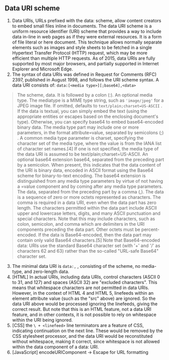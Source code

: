 ## Data URI scheme
1. Data URIs, URLs prefixed with the data: scheme, allow content creators to embed small files inline in documents. The data URI scheme is a uniform resource identifier (URI) scheme that provides a way to include data in-line in web pages as if they were external resources. It is a form of file literal or here document. This technique allows normally separate elements such as images and style sheets to be fetched in a single Hypertext Transfer Protocol (HTTP) request, which may be more efficient than multiple HTTP requests. As of 2015, data URIs are fully supported by most major browsers, and partially supported in Internet Explorer and Microsoft Edge.
2. The syntax of data URIs was defined in Request for Comments (RFC) 2397, published in August 1998, and follows the URI scheme syntax. A data URI consists of: `data:[<media type>][;base64],<data>`
> The scheme, data. It is followed by a colon (:).
> An optional media type. The mediatype is a MIME type string, such as `'image/jpeg'` for a JPEG image file. If omitted, defaults to `text/plain;charset=US-ASCII` . If the data is textual, you can simply embed the text (using the appropriate entities or escapes based on the enclosing document's type). Otherwise, you can specify base64 to embed base64-encoded binary data. The media type part may include one or more parameters, in the format attribute=value, separated by semicolons (;) . A common media type parameter is charset, specifying the character set of the media type, where the value is from the IANA list of character set names.[4] If one is not specified, the media type of the data URI is assumed to be text/plain;charset=US-ASCII.
> An optional base64 extension base64, separated from the preceding part by a semicolon. When present, this indicates that the data content of the URI is binary data, encoded in ASCII format using the Base64 scheme for binary-to-text encoding. The base64 extension is distinguished from any media type parameters by virtue of not having a =value component and by coming after any media type parameters.
> The data, separated from the preceding part by a comma (,). The data is a sequence of zero or more octets represented as characters. The comma is required in a data URI, even when the data part has zero length. The characters permitted within the data part include ASCII upper and lowercase letters, digits, and many ASCII punctuation and special characters. Note that this may include characters, such as colon, semicolon, and comma which are delimiters in the URI components preceding the data part. Other octets must be percent-encoded. If the data is Base64-encoded, then the data part may contain only valid Base64 characters.[5] Note that Base64-encoded data: URIs use the standard Base64 character set (with '+' and '/' as characters 62 and 63) rather than the so-called "URL-safe Base64" character set.
3. The minimal data URI is `data:,` , consisting of the scheme, no media-type, and zero-length data.
4. [HTML] In actual URIs, including data URIs, control characters (ASCII 0 to 31, and 127) and spaces (ASCII 32) are "excluded characters". This means that whitespace characters are not permitted in data URIs. However, in the context of HTML 4 and HTML 5, linefeeds within an element attribute value (such as the "src" above) are ignored. So the data URI above would be processed ignoring the linefeeds, giving the correct result. But note that this is an HTML feature, not a data URI feature, and in other contexts, it is not possible to rely on whitespace within the URI being ignored.
5. [CSS] the `\ + <linefeed>` line terminators are a feature of CSS, indicating continuation on the next line. These would be removed by the CSS stylesheet processor, and the data URI would be reconstituted without whitespace, making it correct, since whitespace is not allowed within the data component of a data: URI.
6. [JavaScript] encodeURIComponent -> Escape for URL formatting